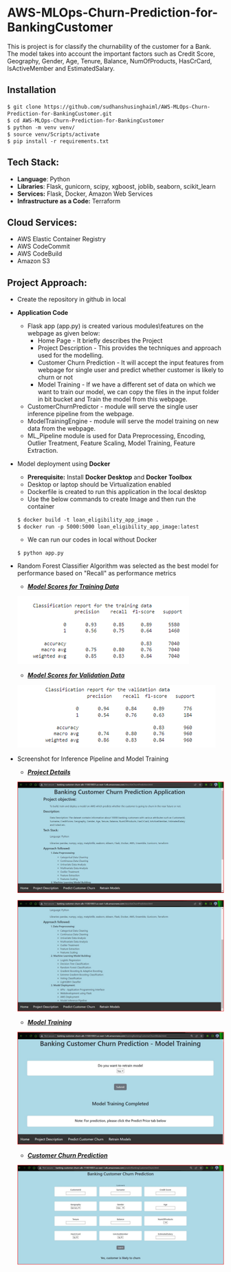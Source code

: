 # AWS-MLOps-Churn-Prediction-for-BankingCustomer
This is project is for classify the churnability of the customer for a Bank. The model takes into account the important factors such as Credit Score, Geography, Gender, Age, Tenure, Balance, NumOfProducts, HasCrCard, IsActiveMember and	EstimatedSalary.  

## Installation
```
$ git clone https://github.com/sudhanshusinghaiml/AWS-MLOps-Churn-Prediction-for-BankingCustomer.git
$ cd AWS-MLOps-Churn-Prediction-for-BankingCustomer
$ python -m venv venv/
$ source venv/Scripts/activate
$ pip install -r requirements.txt
```

## Tech Stack:
 - **Language**: Python
 - **Libraries**: Flask, gunicorn, scipy, xgboost, joblib, seaborn, scikit_learn
 - **Services:** Flask, Docker, Amazon Web Services
 - **Infrastructure as a Code:** Terraform

## Cloud Services:
 - AWS Elastic Container Registry
 - AWS CodeCommit
 - AWS CodeBuild
 - Amazon S3

## Project Approach:
 - Create the repository in github in local
 - **Application Code**
    - Flask app (app.py) is created various modules\features on the webpage as given below:
        - Home Page - It briefly describes the Project
        - Project Description - This provides the techniques and approach used for the modelling.
        - Customer Churn Prediction - It will accept the input features from webpage for single user and predict whether customer is likely to churn or not
        - Model Training - If we have a different set of data on which we want to train our model, we can copy the files in the input folder in bit bucket and Train the model from this webpage.
    - CustomerChurnPredictor - module will serve the single user inference pipeline from the webpage.
    - ModelTrainingEngine - module will serve the model training on new data from the webpage.
    - ML_Pipeline module is used for Data Preprocessing, Encoding, Outlier Treatment, Feature Scaling, Model Training, Feature Extraction.

 - Model deployment using **Docker**
    - **Prerequisite:** Install **Docker Desktop** and **Docker Toolbox**
    - Desktop or laptop should be Virtualization enabled
    - Dockerfile is created to run this application in the local desktop
    - Use the below commands to create Image and then run the container
    ```
    $ docker build -t loan_eligibility_app_image .
    $ docker run -p 5000:5000 loan_eligibility_app_image:latest
    ```
    - We can run our codes in local without Docker
    ```
    $ python app.py
    ```

- Random Forest Classifier Algorithm was selected as the best model for performance based on "Recall" as performance metrics
  * ***[Model Scores for Training Data](https://github.com/sudhanshusinghaiml/AWS-MLOps-Churn-Prediction-for-BankingCustomer/blob/develop/outputimages/PerformanceScoreTrainingData.png)***
    
  ![Scores for Training Data](https://github.com/sudhanshusinghaiml/AWS-MLOps-Churn-Prediction-for-BankingCustomer/blob/develop/outputimages/PerformanceScoreTrainingData.png)

  * ***[Model Scores for Validation Data](https://github.com/sudhanshusinghaiml/AWS-MLOps-Churn-Prediction-for-BankingCustomer/blob/develop/outputimages/PerformanceScoreonValidationData.png)***
    
  ![Scores for Validation Data](https://github.com/sudhanshusinghaiml/AWS-MLOps-Churn-Prediction-for-BankingCustomer/blob/develop/outputimages/PerformanceScoreonValidationData.png)

- Screenshot for Inference Pipeline and Model Training

  * ***[Project Details](https://github.com/sudhanshusinghaiml/AWS-MLOps-Churn-Prediction-for-BankingCustomer/blob/develop/outputimages/ProjectDescription01.jpg)***
    
  ![Project](https://github.com/sudhanshusinghaiml/AWS-MLOps-Churn-Prediction-for-BankingCustomer/blob/develop/outputimages/ProjectDescription01.jpg)

  ![Project](https://github.com/sudhanshusinghaiml/AWS-MLOps-Churn-Prediction-for-BankingCustomer/blob/develop/outputimages/ProjectDescription02.jpg)

  * ***[Model Training](https://github.com/sudhanshusinghaiml/AWS-MLOps-Churn-Prediction-for-BankingCustomer/blob/develop/outputimages/ModelTraining.jpg)***
    
  ![ModelTraining](https://github.com/sudhanshusinghaiml/AWS-MLOps-Churn-Prediction-for-BankingCustomer/blob/develop/outputimages/ModelTraining.jpg)


  * ***[Customer Churn Prediction](https://github.com/sudhanshusinghaiml/AWS-MLOps-Churn-Prediction-for-BankingCustomer/blob/develop/outputimages/CustomerChurnPrediction.jpg)***
    
  ![Result](https://github.com/sudhanshusinghaiml/AWS-MLOps-Churn-Prediction-for-BankingCustomer/blob/develop/outputimages/CustomerChurnPrediction.jpg)